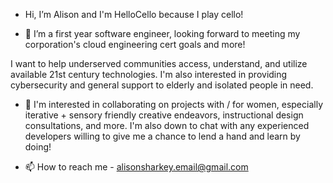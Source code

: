 -  Hi, I’m Alison and I'm HelloCello because I play cello!

- 👀 I’m a first year software engineer, looking forward to meeting my corporation's cloud engineering cert goals and more! 

I want to help underserved communities access, understand, and utilize available 21st century technologies. I'm also interested in providing cybersecurity and general support to elderly and isolated people in need. 

- 💞️ I'm interested in collaborating on projects with / for women, especially iterative + sensory friendly creative endeavors, instructional design consultations, and more. I'm also down to chat with any experienced developers willing to give me a chance to lend a hand and learn by doing!

- 📫 How to reach me - alisonsharkey.email@gmail.com

<!---

--->
